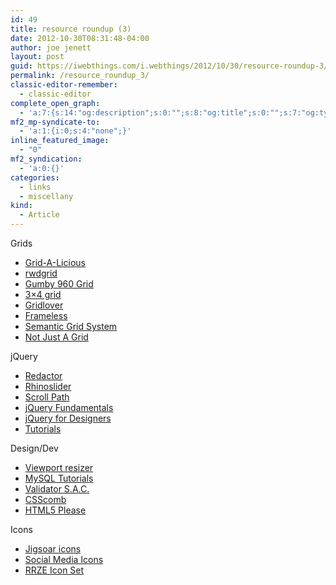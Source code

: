 ```yaml
---
id: 49
title: resource roundup (3)
date: 2012-10-30T08:31:48-04:00
author: joe jenett
layout: post
guid: https://iwebthings.com/i.webthings/2012/10/30/resource-roundup-3/
permalink: /resource_roundup_3/
classic-editor-remember:
  - classic-editor
complete_open_graph:
  - 'a:7:{s:14:"og:description";s:0:"";s:8:"og:title";s:0:"";s:7:"og:type";s:0:"";s:12:"twitter:card";s:7:"summary";s:15:"twitter:creator";s:0:"";s:19:"twitter:description";s:0:"";s:8:"og:image";s:0:"";}'
mf2_mp-syndicate-to:
  - 'a:1:{i:0;s:4:"none";}'
inline_featured_image:
  - "0"
mf2_syndication:
  - 'a:0:{}'
categories:
  - links
  - miscellany
kind:
  - Article
---
```

Grids 

  * [Grid-A-Licious](http://suprb.com/apps/gridalicious/)
  * [rwdgrid](http://rwdgrid.com/)
  * [Gumby 960 Grid](http://www.gumbyframework.com/)
  * [3&#215;4 grid](http://www.3x4grid.com/)
  * [Gridlover](http://www.gridlover.net/)
  * [Frameless](http://framelessgrid.com/)
  * [Semantic Grid System](http://semantic.gs/)
  * [Not Just A Grid](http://www.notjustagrid.com/)

jQuery 

  * [Redactor](http://redactorjs.com/)
  * [Rhinoslider](http://rhinoslider.com/)
  * [Scroll Path](http://joelb.me/scrollpath/)
  * [jQuery Fundamentals](http://jqfundamentals.com/)
  * [jQuery for Designers](http://jqueryfordesigners.com/)
  * [Tutorials](http://docs.jquery.com/Tutorials)

Design/Dev 

  * [Viewport resizer](http://lab.maltewassermann.com/viewport-resizer/)
  * [MySQL Tutorials](http://arachnoid.com/MySQL/)
  * [Validator S.A.C.](http://habilis.net/validator-sac/)
  * [CSScomb](http://csscomb.com/)
  * [HTML5 Please](http://html5please.us/)

Icons 

  * [Jigsoar icons](http://www.jigsoaricons.com/)
  * [Social Media Icons](http://paulrobertlloyd.com/2009/06/social_media_icons/)
  * [RRZE Icon Set](http://rrze-icon-set.berlios.de/gallery.html)
